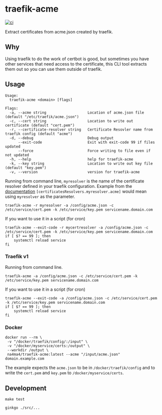 # traefik-acme

[![ci](https://github.com/na4ma4/traefik-acme/actions/workflows/ci.yml/badge.svg)](https://github.com/na4ma4/traefik-acme/actions/workflows/ci.yml)

Extract certificates from acme.json created by traefik.

## Why

Using traefik to do the work of certbot is good, but sometimes you have other services that need access to the certificate, this CLI tool extracts them out so you can use them outside of traefik.

## Usage

```text
Usage:
  traefik-acme <domain> [flags]

Flags:
  -a, --acme string                   Location of acme.json file (default "/etc/traefik/acme.json")
  -c, --cert string                   Location to write out certificate (default "cert.pem")
  -r, --certificate-resolver string   Certificate Resovler name from traefik config (default "acme")
  -d, --debug                         Debug output
      --exit-code                     Exit with exit-code 99 if files updated
      --force                         Force writing to file even if not updated
  -h, --help                          help for traefik-acme
  -k, --key string                    Location to write out key file (default "key.pem")
  -v, --version                       version for traefik-acme
```

Running from command line, `myresolver` is the name of the certificate resolver defined in your traefik configuration.  Example from the [documentation](https://doc.traefik.io/traefik/https/acme/) `[certificatesResolvers.myresolver.acme]` would mean using `myresolver` as the parameter.

```shell
traefik-acme -r myresolver -a /config/acme.json -c /etc/service/cert.pem -k /etc/service/key.pem servicename.domain.com
```

If you want to use it in a script (for cron)

```shell
traefik-acme --exit-code -r mycertresolver -a /config/acme.json -c /etc/service/cert.pem -k /etc/service/key.pem servicename.domain.com
if [ $? == 99 ]; then
    systemctl reload service
fi
```

### Traefik v1

Running from command line.

```shell
traefik-acme -a /config/acme.json -c /etc/service/cert.pem -k /etc/service/key.pem servicename.domain.com
```

If you want to use it in a script (for cron)

```shell
traefik-acme --exit-code -a /config/acme.json -c /etc/service/cert.pem -k /etc/service/key.pem servicename.domain.com
if [ $? == 99 ]; then
    systemctl reload service
fi
```

### Docker

```shell
docker run --rm \
 -v "/docker/traefik/config/:/input" \
 -v "/docker/myservice/certs:/output" \
 --workdir /output \
 na4ma4/traefik-acme:latest --acme "/input/acme.json" domain.example.com
```

The example expects the `acme.json` to be in `/docker/traefik/config` and to write the `cert.pem` and `key.pem` to `/docker/myservice/certs`.

## Development

```shell
make test
```

```shell
ginkgo ./src/...
```
